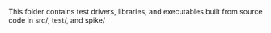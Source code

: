 This folder contains test drivers, libraries, and executables built from source code in src/, test/, and spike/